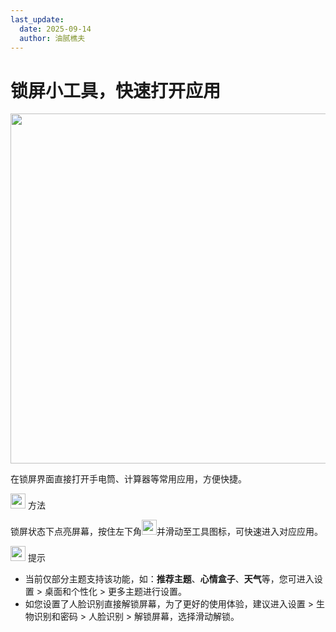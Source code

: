 ```yaml
---
last_update:
  date: 2025-09-14
  author: 油腻樵夫
---
```


# 锁屏小工具，快速打开应用

<img src="https://tips-p01-drcn.dbankcdn.cn/MODEL/DOC/C00B031/resource/card/202508111clkwd/zh-cn/image/figure/20005688_f001_LockScreenTool.png" width="560" height=""/>

在锁屏界面直接打开手电筒、计算器等常用应用，方便快捷。

<img src="https://tips-p01-drcn.dbankcdn.cn/MODEL/EMUI/C00B030/resource/card/202503041becsx/zh-cn/image/common/buttons/fig_method.png" width="24" height="24"/> 方法

锁屏状态下点亮屏幕，按住左下角<img src="https://tips-p01-drcn.dbankcdn.cn/MODEL/EMUI/C00B030/resource/card/202503041becsx/zh-cn/image/common/buttons/ToolBox.png" width="24" height="24"/>并滑动至工具图标，可快速进入对应应用。

<img src="https://tips-p01-drcn.dbankcdn.cn/MODEL/EMUI/C00B030/resource/card/202508300vZjQz/zh-cn/image/common/buttons/fig_tips.png" width="24" height="24"/> 提示

+   当前仅部分主题支持该功能，如：**推荐主题**、**心情盒子**、**天气**等，您可进入设置 > 桌面和个性化 > 更多主题进行设置。
+   如您设置了人脸识别直接解锁屏幕，为了更好的使用体验，建议进入设置 > 生物识别和密码 > 人脸识别 > 解锁屏幕，选择滑动解锁。